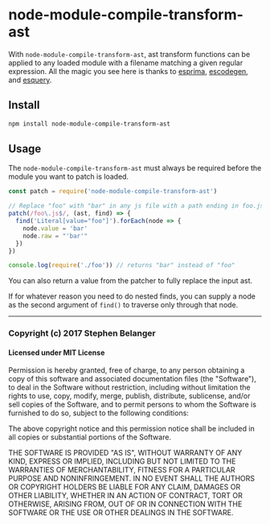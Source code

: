 # node-module-compile-transform-ast

With `node-module-compile-transform-ast`, ast transform functions can be applied
to any loaded module with a filename matching a given regular expression. All
the magic you see here is thanks to [esprima](https://npm.im/esprima), [escodegen](https://npm.im/escodegen), and [esquery](https://npm.im/esquery).

## Install

```sh
npm install node-module-compile-transform-ast
```

## Usage

The `node-module-compile-transform-ast` must always be required before the
module you want to patch is loaded.

```js
const patch = require('node-module-compile-transform-ast')

// Replace "foo" with "bar" in any js file with a path ending in foo.js
patch(/foo\.js$/, (ast, find) => {
  find('Literal[value="foo"]').forEach(node => {
    node.value = 'bar'
    node.raw = "'bar'"
  })
})

console.log(require('./foo')) // returns "bar" instead of "foo"
```

You can also return a value from the patcher to fully replace the input ast.

If for whatever reason you need to do nested finds, you can supply a node as
the second argument of `find()` to traverse only through that node.

---

### Copyright (c) 2017 Stephen Belanger
#### Licensed under MIT License

Permission is hereby granted, free of charge, to any person obtaining a copy of this software and associated documentation files (the "Software"), to deal in the Software without restriction, including without limitation the rights to use, copy, modify, merge, publish, distribute, sublicense, and/or sell copies of the Software, and to permit persons to whom the Software is furnished to do so, subject to the following conditions:

The above copyright notice and this permission notice shall be included in all copies or substantial portions of the Software.

THE SOFTWARE IS PROVIDED "AS IS", WITHOUT WARRANTY OF ANY KIND, EXPRESS OR IMPLIED, INCLUDING BUT NOT LIMITED TO THE WARRANTIES OF MERCHANTABILITY, FITNESS FOR A PARTICULAR PURPOSE AND NONINFRINGEMENT. IN NO EVENT SHALL THE AUTHORS OR COPYRIGHT HOLDERS BE LIABLE FOR ANY CLAIM, DAMAGES OR OTHER LIABILITY, WHETHER IN AN ACTION OF CONTRACT, TORT OR OTHERWISE, ARISING FROM, OUT OF OR IN CONNECTION WITH THE SOFTWARE OR THE USE OR OTHER DEALINGS IN THE SOFTWARE.

